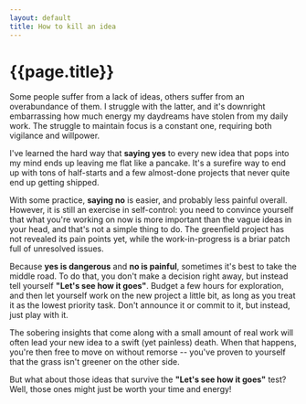```yaml
---
layout: default
title: How to kill an idea
---
```


# {{page.title}}

Some people suffer from a lack of ideas, others suffer from an overabundance of
them. I struggle with the latter, and it's downright embarrassing how much energy
my daydreams have stolen from my daily work. The struggle to maintain focus is a
constant one, requiring both vigilance and willpower.

I've learned the hard way that **saying yes** to every new idea that pops into my mind
ends up leaving me flat like a pancake. It's a surefire way to end up with tons
of half-starts and a few almost-done projects that never quite end up getting
shipped.

With some practice, **saying no** is easier, and probably less painful overall.
However, it is still an exercise in self-control: you need to convince yourself
that what you're working on now is more important than the vague
ideas in your head, and that's not a simple thing to do. The greenfield project
has not revealed its pain points yet, while the
work-in-progress is a briar patch full of unresolved issues.

Because **yes is dangerous** and **no is painful**, sometimes it's best to take
the middle road. To do that, you don't make a decision right away, but instead
tell yourself **"Let's see how it goes"**. Budget a few hours for exploration,
and then let yourself work on the new project a little bit, as long as you
treat it as the lowest priority task. Don't announce it or commit to it, but
instead, just play with it.

The sobering insights that come along with a small amount of real 
work will often lead your new idea to a swift (yet painless) death. When
that happens, you're then free to move on without remorse -- you've 
proven to yourself that the grass isn't greener
on the other side.

But what about those ideas that survive the **"Let's see how it goes"** test?
Well, those ones might just be worth your time and energy!
